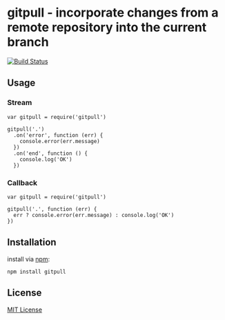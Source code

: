 # gitpull - incorporate changes from a remote repository into the current branch

[![Build Status](https://secure.travis-ci.org/michaelnisi/gitpull.png)](http://travis-ci.org/michaelnisi/gitpull)

## Usage

### Stream

    var gitpull = require('gitpull')

    gitpull('.')
      .on('error', function (err) {
        console.error(err.message)
      })
      .on('end', function () {
        console.log('OK')
      })

### Callback
    
    var gitpull = require('gitpull')

    gitpull('.', function (err) {
      err ? console.error(err.message) : console.log('OK')  
    })

## Installation

install via [npm](http://npmjs.org/):

    npm install gitpull

## License

[MIT License](https://raw.github.com/michaelnisi/gitpull/master/LICENSE)
